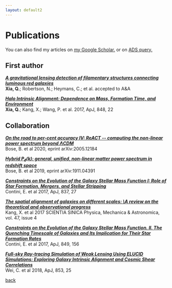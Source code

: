 ```yaml
---
layout: default2
---
```


# Publications

You can also find my articles on <u><a href="https://scholar.google.com/citations?user=ZqRfjLcAAAAJ&hl=en&oi=ao">my Google Scholar</a>.</u> or on <u><a href="https://ui.adsabs.harvard.edu/search/q=author%3A(%22Xia%2C%20Qianli%22%20AND%20(%22Heymans%2C%20C%22%20OR%20%20%22Kang%2C%20X%22%20OR%20%22Cataneo%2C%20M%22))">ADS query</a>.</u>

## First author

[***A gravitational lensing detection of filamentary structures connecting luminous red galaxies***](https://arxiv.org/pdf/1909.05852.pdf) <br><b>Xia, Q.</b>; Robertson, N.; Heymans, C.; et al. accepted to A&A

[***Halo Intrinsic Alignment: Dependence on Mass, Formation Time, and Environment***](https://arxiv.org/pdf/1706.07814.pdf)   
<b>Xia, Q.</b>; Kang, X.; Wang, P. et al. 2017, ApJ, 848, 22

## Collaboration

[***On the road to per-cent accuracy IV: ReACT -- computing the non-linear power spectrum beyond  $\Lambda$CDM***](https://ui.adsabs.harvard.edu/abs/2020arXiv200512184B/abstract) <br> Bose, B. et al 2020, eprint arXiv:2005.12184

[***Hybrid $P_{\ell}(k)$: general, unified, non-linear matter power spectrum in redshift space***](https://ui.adsabs.harvard.edu/abs/2019arXiv191104391B/abstract) <br> Bose, B. et al 2019, eprint arXiv:1911.04391

[***Constraints on the Evolution of the Galaxy Stellar Mass Function I: Role of Star Formation, Mergers, and Stellar Stripping***](https://ui.adsabs.harvard.edu/abs/2017ApJ...837...27C/abstract)   
Contini, E. et al 2017, ApJ, 837, 27

[***The spatial alignment of galaxies on different scales: \A review on the theoretical and observational progress***](https://ui.adsabs.harvard.edu/abs/2017SSPMA..47d9803K/abstract)   
Kang, X. et al 2017 SCIENTIA SINICA Physica, Mechanica & Astronomica, vol. 47, issue 4

[***Constraints on the Evolution of the Galaxy Stellar Mass Function. II. The Quenching Timescale of Galaxies and Its Implication for Their Star Formation Rates***](https://ui.adsabs.harvard.edu/abs/2017ApJ...849..156C/abstract)   
Contini, E. et al 2017, ApJ, 849, 156

[***Full-sky Ray-tracing Simulation of Weak Lensing Using ELUCID Simulations: Exploring Galaxy Intrinsic Alignment and Cosmic Shear Correlations***](https://ui.adsabs.harvard.edu/abs/2018ApJ...853...25W/abstract)   
Wei, C. et al 2018, ApJ, 853, 25

[back](./)
